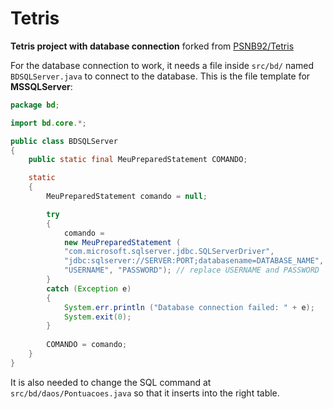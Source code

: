 # Tetris
**Tetris project with database connection**
forked from [PSNB92/Tetris](https://github.com/PSNB92/Tetris)

For the database connection to work, it needs a file inside `src/bd/` named `BDSQLServer.java` to connect to the database.
This is the file template for **MSSQLServer**:
```java
package bd;

import bd.core.*;

public class BDSQLServer
{
    public static final MeuPreparedStatement COMANDO;

    static
    {
    	MeuPreparedStatement comando = null;

    	try
        {
            comando =
            new MeuPreparedStatement (
            "com.microsoft.sqlserver.jdbc.SQLServerDriver",
            "jdbc:sqlserver://SERVER:PORT;databasename=DATABASE_NAME", // replace SERVER, PORT and DATABASE_NAME
            "USERNAME", "PASSWORD"); // replace USERNAME and PASSWORD
        }
        catch (Exception e)
        {
            System.err.println ("Database connection failed: " + e);
            System.exit(0);
        }
        
        COMANDO = comando;
    }
}
```

It is also needed to change the SQL command at `src/bd/daos/Pontuacoes.java` so that it inserts into the right table.
